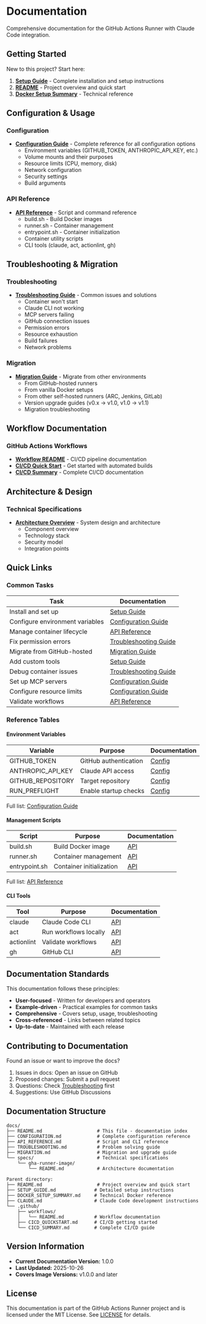 # Documentation

Comprehensive documentation for the GitHub Actions Runner with Claude Code integration.

## Getting Started

New to this project? Start here:

1. **[Setup Guide](../SETUP_GUIDE.md)** - Complete installation and setup instructions
2. **[README](../README.md)** - Project overview and quick start
3. **[Docker Setup Summary](../DOCKER_SETUP_SUMMARY.md)** - Technical reference

## Configuration & Usage

### Configuration

- **[Configuration Guide](CONFIGURATION.md)** - Complete reference for all configuration options
  - Environment variables (GITHUB_TOKEN, ANTHROPIC_API_KEY, etc.)
  - Volume mounts and their purposes
  - Resource limits (CPU, memory, disk)
  - Network configuration
  - Security settings
  - Build arguments

### API Reference

- **[API Reference](API_REFERENCE.md)** - Script and command reference
  - build.sh - Build Docker images
  - runner.sh - Container management
  - entrypoint.sh - Container initialization
  - Container utility scripts
  - CLI tools (claude, act, actionlint, gh)

## Troubleshooting & Migration

### Troubleshooting

- **[Troubleshooting Guide](TROUBLESHOOTING.md)** - Common issues and solutions
  - Container won't start
  - Claude CLI not working
  - MCP servers failing
  - GitHub connection issues
  - Permission errors
  - Resource exhaustion
  - Build failures
  - Network problems

### Migration

- **[Migration Guide](MIGRATION.md)** - Migrate from other environments
  - From GitHub-hosted runners
  - From vanilla Docker setups
  - From other self-hosted runners (ARC, Jenkins, GitLab)
  - Version upgrade guides (v0.x → v1.0, v1.0 → v1.1)
  - Migration troubleshooting

## Workflow Documentation

### GitHub Actions Workflows

- **[Workflow README](.github/workflows/README.md)** - CI/CD pipeline documentation
- **[CI/CD Quick Start](.github/CICD_QUICKSTART.md)** - Get started with automated builds
- **[CI/CD Summary](.github/CICD_SUMMARY.md)** - Complete CI/CD documentation

## Architecture & Design

### Technical Specifications

- **[Architecture Overview](specs/gha-runner-image/README.md)** - System design and architecture
  - Component overview
  - Technology stack
  - Security model
  - Integration points

## Quick Links

### Common Tasks

| Task | Documentation |
|------|---------------|
| Install and set up | [Setup Guide](../SETUP_GUIDE.md) |
| Configure environment variables | [Configuration Guide](CONFIGURATION.md#environment-variables) |
| Manage container lifecycle | [API Reference](API_REFERENCE.md#runner-sh) |
| Fix permission errors | [Troubleshooting Guide](TROUBLESHOOTING.md#permission-issues) |
| Migrate from GitHub-hosted | [Migration Guide](MIGRATION.md#from-github-hosted-runners) |
| Add custom tools | [Setup Guide](../SETUP_GUIDE.md#customization) |
| Debug container issues | [Troubleshooting Guide](TROUBLESHOOTING.md#general-diagnostics) |
| Set up MCP servers | [Configuration Guide](CONFIGURATION.md#mcp-server-configuration) |
| Configure resource limits | [Configuration Guide](CONFIGURATION.md#resource-limits) |
| Validate workflows | [API Reference](API_REFERENCE.md#actionlint) |

### Reference Tables

#### Environment Variables

| Variable | Purpose | Documentation |
|----------|---------|---------------|
| GITHUB_TOKEN | GitHub authentication | [Config](CONFIGURATION.md#github_token) |
| ANTHROPIC_API_KEY | Claude API access | [Config](CONFIGURATION.md#anthropic_api_key) |
| GITHUB_REPOSITORY | Target repository | [Config](CONFIGURATION.md#github_repository) |
| RUN_PREFLIGHT | Enable startup checks | [Config](CONFIGURATION.md#run_preflight) |

Full list: [Configuration Guide](CONFIGURATION.md#environment-variables)

#### Management Scripts

| Script | Purpose | Documentation |
|--------|---------|---------------|
| build.sh | Build Docker image | [API](API_REFERENCE.md#buildsh) |
| runner.sh | Container management | [API](API_REFERENCE.md#runnersh) |
| entrypoint.sh | Container initialization | [API](API_REFERENCE.md#entrypointsh) |

Full list: [API Reference](API_REFERENCE.md)

#### CLI Tools

| Tool | Purpose | Documentation |
|------|---------|---------------|
| claude | Claude Code CLI | [API](API_REFERENCE.md#claude) |
| act | Run workflows locally | [API](API_REFERENCE.md#act) |
| actionlint | Validate workflows | [API](API_REFERENCE.md#actionlint) |
| gh | GitHub CLI | [API](API_REFERENCE.md#gh) |

## Documentation Standards

This documentation follows these principles:

- **User-focused** - Written for developers and operators
- **Example-driven** - Practical examples for common tasks
- **Comprehensive** - Covers setup, usage, troubleshooting
- **Cross-referenced** - Links between related topics
- **Up-to-date** - Maintained with each release

## Contributing to Documentation

Found an issue or want to improve the docs?

1. Issues in docs: Open an issue on GitHub
2. Proposed changes: Submit a pull request
3. Questions: Check [Troubleshooting](TROUBLESHOOTING.md) first
4. Suggestions: Use GitHub Discussions

## Documentation Structure

```
docs/
├── README.md                    # This file - documentation index
├── CONFIGURATION.md             # Complete configuration reference
├── API_REFERENCE.md             # Script and CLI reference
├── TROUBLESHOOTING.md           # Problem solving guide
├── MIGRATION.md                 # Migration and upgrade guide
└── specs/                       # Technical specifications
    └── gha-runner-image/
        └── README.md            # Architecture documentation

Parent directory:
├── README.md                    # Project overview and quick start
├── SETUP_GUIDE.md              # Detailed setup instructions
├── DOCKER_SETUP_SUMMARY.md     # Technical Docker reference
├── CLAUDE.md                   # Claude Code development instructions
└── .github/
    ├── workflows/
    │   └── README.md           # Workflow documentation
    ├── CICD_QUICKSTART.md      # CI/CD getting started
    └── CICD_SUMMARY.md         # Complete CI/CD guide
```

## Version Information

- **Current Documentation Version:** 1.0.0
- **Last Updated:** 2025-10-26
- **Covers Image Versions:** v1.0.0 and later

## License

This documentation is part of the GitHub Actions Runner project and is licensed under the MIT License. See [LICENSE](../LICENSE) for details.
